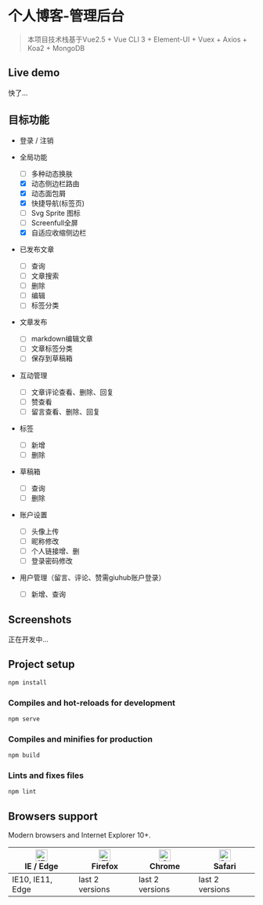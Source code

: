 # 个人博客-管理后台

> 本项目技术栈基于Vue2.5 + Vue CLI 3 + Element-UI + Vuex + Axios + Koa2 + MongoDB

## Live demo
快了...


<!-- [个人博客](https://armour.github.io/vue-typescript-admin-template) -->

## 目标功能

- 登录 / 注销

- 全局功能
  - [ ] 多种动态换肤
  - [x] 动态侧边栏路由
  - [x] 动态面包屑
  - [x] 快捷导航(标签页)
  - [ ] Svg Sprite 图标
  - [ ] Screenfull全屏
  - [x] 自适应收缩侧边栏

- 已发布文章
  - [ ] 查询
  - [ ] 文章搜索
  - [ ] 删除
  - [ ] 编辑
  - [ ] 标签分类

- 文章发布
  - [ ] markdown编辑文章
  - [ ] 文章标签分类
  - [ ] 保存到草稿箱

- 互动管理
  - [ ] 文章评论查看、删除、回复
  - [ ] 赞查看
  - [ ] 留言查看、删除、回复

- 标签
  - [ ] 新增
  - [ ] 删除

- 草稿箱
  - [ ] 查询
  - [ ] 删除

- 账户设置
  - [ ] 头像上传
  - [ ] 昵称修改
  - [ ] 个人链接增、删
  - [ ] 登录密码修改
- 用户管理（留言、评论、赞需giuhub账户登录）
  - [ ] 新增、查询


## Screenshots
正在开发中...

## Project setup

```bash
npm install
```

### Compiles and hot-reloads for development

```bash
npm serve
```

### Compiles and minifies for production

```bash
npm build
```

### Lints and fixes files

```bash
npm lint
```

<!-- ### Run your unit tests

```bash
npm test:unit
```

### Run your end-to-end tests

```bash
npm test:e2e
```

### Run all tests

```bash
npm test
``` -->

## Browsers support

Modern browsers and Internet Explorer 10+.

| [<img src="https://raw.githubusercontent.com/alrra/browser-logos/master/src/edge/edge_48x48.png" alt="IE / Edge" width="24px" height="24px" />](http://godban.github.io/browsers-support-badges/)</br>IE / Edge | [<img src="https://raw.githubusercontent.com/alrra/browser-logos/master/src/firefox/firefox_48x48.png" alt="Firefox" width="24px" height="24px" />](http://godban.github.io/browsers-support-badges/)</br>Firefox | [<img src="https://raw.githubusercontent.com/alrra/browser-logos/master/src/chrome/chrome_48x48.png" alt="Chrome" width="24px" height="24px" />](http://godban.github.io/browsers-support-badges/)</br>Chrome | [<img src="https://raw.githubusercontent.com/alrra/browser-logos/master/src/safari/safari_48x48.png" alt="Safari" width="24px" height="24px" />](http://godban.github.io/browsers-support-badges/)</br>Safari |
| --------- | --------- | --------- | --------- |
| IE10, IE11, Edge| last 2 versions| last 2 versions| last 2 versions
